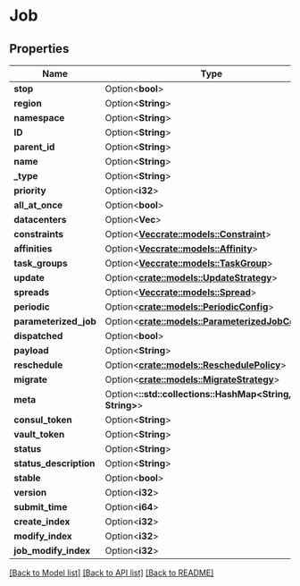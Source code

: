 # Job

## Properties

Name | Type | Description | Notes
------------ | ------------- | ------------- | -------------
**stop** | Option<**bool**> |  | [optional]
**region** | Option<**String**> |  | [optional]
**namespace** | Option<**String**> |  | [optional]
**ID** | Option<**String**> |  | [optional]
**parent_id** | Option<**String**> |  | [optional]
**name** | Option<**String**> |  | [optional]
**_type** | Option<**String**> |  | [optional]
**priority** | Option<**i32**> |  | [optional]
**all_at_once** | Option<**bool**> |  | [optional]
**datacenters** | Option<**Vec<String>**> |  | [optional]
**constraints** | Option<[**Vec<crate::models::Constraint>**](Constraint.md)> |  | [optional]
**affinities** | Option<[**Vec<crate::models::Affinity>**](Affinity.md)> |  | [optional]
**task_groups** | Option<[**Vec<crate::models::TaskGroup>**](TaskGroup.md)> |  | [optional]
**update** | Option<[**crate::models::UpdateStrategy**](UpdateStrategy.md)> |  | [optional]
**spreads** | Option<[**Vec<crate::models::Spread>**](Spread.md)> |  | [optional]
**periodic** | Option<[**crate::models::PeriodicConfig**](PeriodicConfig.md)> |  | [optional]
**parameterized_job** | Option<[**crate::models::ParameterizedJobConfig**](ParameterizedJobConfig.md)> |  | [optional]
**dispatched** | Option<**bool**> |  | [optional]
**payload** | Option<**String**> |  | [optional]
**reschedule** | Option<[**crate::models::ReschedulePolicy**](ReschedulePolicy.md)> |  | [optional]
**migrate** | Option<[**crate::models::MigrateStrategy**](MigrateStrategy.md)> |  | [optional]
**meta** | Option<**::std::collections::HashMap<String, String>**> |  | [optional]
**consul_token** | Option<**String**> |  | [optional]
**vault_token** | Option<**String**> |  | [optional]
**status** | Option<**String**> |  | [optional]
**status_description** | Option<**String**> |  | [optional]
**stable** | Option<**bool**> |  | [optional]
**version** | Option<**i32**> |  | [optional]
**submit_time** | Option<**i64**> |  | [optional]
**create_index** | Option<**i32**> |  | [optional]
**modify_index** | Option<**i32**> |  | [optional]
**job_modify_index** | Option<**i32**> |  | [optional]

[[Back to Model list]](../README.md#documentation-for-models) [[Back to API list]](../README.md#documentation-for-api-endpoints) [[Back to README]](../README.md)


